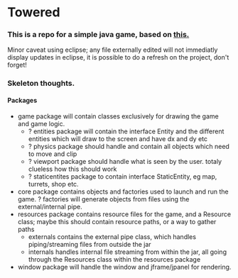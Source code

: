 Towered
=======
### This is a repo for a simple java game, based on <a href="http://towered.blogspot.com">this.</a>

Minor caveat using eclipse; any file externally edited will not immediatly display updates in eclipse, it is possible to
do a refresh on the project, don't forget!

### Skeleton thoughts.

#### Packages
 - game package will contain classes exclusively for drawing the game and game logic.
    - ? entities package will contain the interface Entity and the different entities which will draw to the screen and have dx and dy etc
    - ? physics package should handle and contain all objects which need to move and clip
    - ? viewport package should handle what is seen by the user. totaly clueless how this should work
    - ? staticentites package to contain interface StaticEntity, eg map, turrets, shop etc. 
 - core package contains objects and factories used to launch and run the game.
    ? factories will generate objects from files using the external/internal pipe.
 - resources package contains resource files for the game, and a Resource class; maybe this should contain resource paths, or a way to gather paths
    - externals contains the external pipe class, which handles piping/streaming files from outside the jar
    - internals handles internal file streaming from within the jar, all going through the Resources class within the resources package
 - window package will handle the window and jframe/jpanel for rendering.